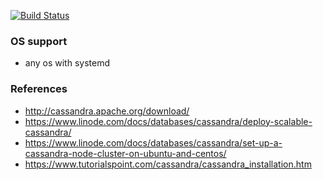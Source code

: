 [![Build Status](https://travis-ci.org/116davinder/apache-cassandra-cluster-mgmt.svg?branch=master)](https://travis-ci.org/116davinder/apache-cassandra-cluster-mgmt)

### OS support
* any os with systemd

### References
* http://cassandra.apache.org/download/
* https://www.linode.com/docs/databases/cassandra/deploy-scalable-cassandra/
* https://www.linode.com/docs/databases/cassandra/set-up-a-cassandra-node-cluster-on-ubuntu-and-centos/
* https://www.tutorialspoint.com/cassandra/cassandra_installation.htm